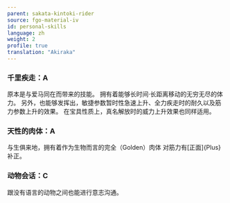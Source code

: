 ```yaml
---
parent: sakata-kintoki-rider
source: fgo-material-iv
id: personal-skills
language: zh
weight: 2
profile: true
translation: "Akiraka"
---
```


### 千里疾走：A

原本是与爱马同在而带来的技能。
拥有着能够长时间·长距离移动的无穷无尽的体力。
另外，也能够发挥出，敏捷参数暂时性急速上升、全力疾走时的耐久以及筋力参数上升的效果。
在宝具性质上，真名解放时的威力上升效果也同样适用。

### 天性的肉体：A

与生俱来地，拥有着作为生物而言的完全（Golden）肉体
对筋力有[正面]{Plus}补正。

### 动物会话：C

跟没有语言的动物之间也能进行意志沟通。

